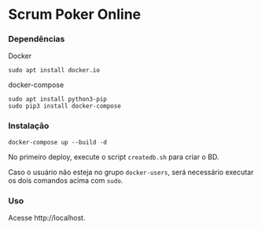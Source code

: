 # Scrum Poker Online

### Dependências
Docker

	sudo apt install docker.io
	
docker-compose

	sudo apt install python3-pip
	sudo pip3 install docker-compose

### Instalação

	docker-compose up --build -d

No primeiro deploy, execute o script ```createdb.sh``` para criar o BD.

Caso o usuário não esteja no grupo ```docker-users```, será necessário executar os dois comandos acima com ```sudo```.

### Uso
Acesse http://localhost.
